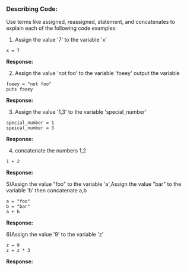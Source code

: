 ### Describing Code:

Use terms like assigned, reassigned, statement, and concatenates to explain each of the following code examples:

1) Assign the value '7' to the variable 'x'

```
x = 7
```

**Response:**


2) Assign the value 'not foo' to the variable 'foeey' output the variable

```
foeey = "not foo"
puts fooey
```

**Response:**


3) Assign the value '1,3' to the variable 'special_number'

```
special_number = 1
speical_number = 3
```

**Response:**

4) concatenate the numbers 1,2

```
1 + 2
```
**Response:**


5)Assign the value "foo" to the variable 'a',Assign the value "bar" to the variable 'b' then concatenate a,b

```
a = "foo"
b = "bar"
a + b

```

**Response:**

6)Assign the value '9' to the variable 'z'

```
z = 9
z = z * 3
```

**Response:**
